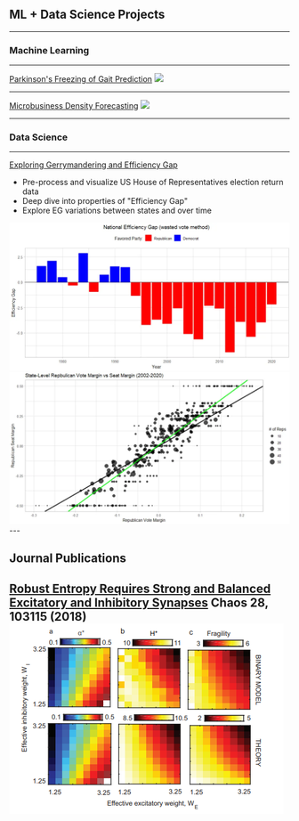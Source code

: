 ## ML + Data Science Projects

---

### Machine Learning

---
[Parkinson's Freezing of Gait Prediction](/sample_page)
<img src="images/dummy_thumbnail.jpg?raw=true"/>

---
[Microbusiness Density Forecasting](/pdf/sample_presentation.pdf)
<img src="images/dummy_thumbnail.jpg?raw=true"/>

---
### Data Science

---
[Exploring Gerrymandering and Efficiency Gap](https://github.com/Bandytwin/Exploring_the_World/blob/main/us-house-elections/README.md)
- Pre-process and visualize US House of Representatives election return data
- Deep dive into properties of "Efficiency Gap"
- Explore EG variations between states and over time

<img src="images/national_eg.webp?raw=true"/>
<img src="images/vote_vs_seat_margin.webp?raw=true"/>
---

## Journal Publications
[Robust Entropy Requires Strong and Balanced Excitatory and Inhibitory Synapses](https://doi.org/10.1063/1.5043429)
Chaos 28, 103115 (2018)
<img src="images/pub_image.png?raw=true"/>
---

